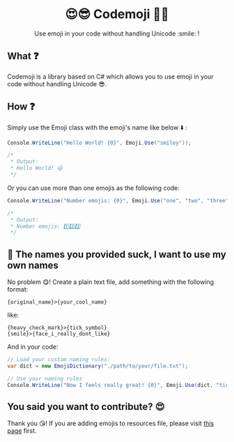 <p>
<h1 align="center">😍😎 Codemoji 🙈🥧</h1>
<p align="center">Use emoji in your code without handling Unicode :smile: !</p>
</p>

## What ❓

Codemoji is a library based on C# which allows you to use emoji in your code without handling Unicode 😎.

## How ❓

Simply use the Emoji class with the emoji's name like below :arrow_down: :

```c#
Console.WriteLine("Hello World! {0}", Emoji.Use("smiley"));

/*
 * Output:
 * Hello World! 😃
 */
```

Or you can use more than one emojis as the following code:

```c#
Console.WriteLine("Number emojis: {0}", Emoji.Use("one", "two", "three"));

/*
 * Output:
 * Number emojis: 1️⃣2️⃣3️⃣
 */
```

## 🤮 The names you provided suck, I want to use my own names

No problem 😋! Create a plain text file, add something with the following format:

```
{original_name}>{your_cool_name}
```

like:

```
{heavy_check_mark}>{tick_symbol}
{smile}>{face_i_really_dont_like}
```

And in your code:

```c#
// Load your custom naming rules:
var dict = new EmojiDictionary("./path/to/your/file.txt");

// Use your naming rules
Console.WriteLine("Now I feels really great! {0}", Emoji.Use(dict, "tick_symbol"));
```

## You said you want to contribute? 😍

Thank you 😘! If you are adding emojis to resources file, please visit [this page](./Contribute/AddingEmojis.md) first.

